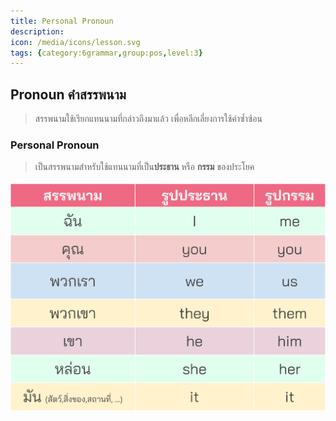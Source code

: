 ```yaml
---
title: Personal Pronoun
description: 
icon: /media/icons/lesson.svg
tags: {category:6grammar,group:pos,level:3}
---
```


## Pronoun คำสรรพนาม
> สรรพนามใช้เรียกแทนนามที่กล่าวถึงมาแล้ว เพื่อหลีกเลี่ยงการใช้คำซ้ำซ้อน 

### Personal Pronoun 
> เป็นสรรพนามสำหรับใช้แทนนามที่เป็น**ประธาน** หรือ **กรรม** ของประโยค 

![image label](/media/img/lessons/personal-pronoun.svg)

